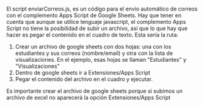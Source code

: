 El script enviarCorreos.js, es un código para el envío automático de correos con el complemento Apps Script de Google Sheets. Hay que tener en cuenta que aunque se utilice lenguaje javascript, el complemento Apps Script 
no tiene la posibilidad de subir un archivo, así que lo que hay que hacer es pegar el contenido en el cuadro de texto. Esta sería la ruta:

1) Crear un archivo de google sheets con dos hojas: una con los estudiantes y sus correos (nombre/email) y otra con la lista de visualizaciones. En el ejemplo, esas hojas se llaman "Estudiantes" y "Visualizaciones"
2) Dentro de google sheets ir a Extensiones/Apps Script
3) Pegar el contenido del archivo en el cuadro y ejecutar.

Es importante crear el archivo de google sheets porque si subimos un archivo de excel no aparecerá la opción Extensiones/Apps Script
